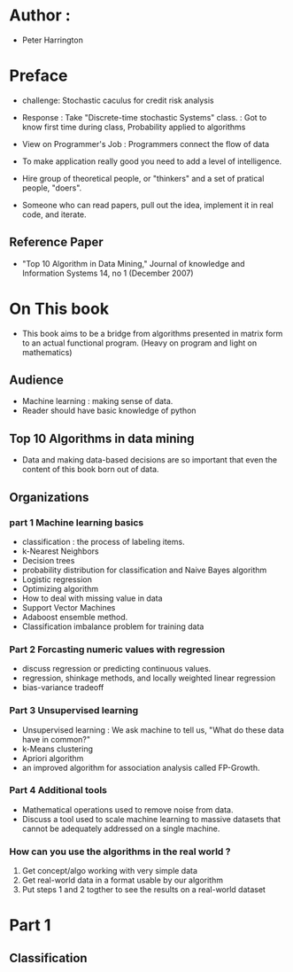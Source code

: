 # Author :
 - Peter Harrington
 
# Preface
  - challenge:   Stochastic caculus for credit risk analysis
  - Response :   Take "Discrete-time stochastic Systems" class. 
    : Got to know first time during class, Probability applied to algorithms
    
  - View on Programmer's Job 
    : Programmers connect the flow of data
  - To make application really good you need to add a level of intelligence. <Well-build product>
  
  - Hire group of theoretical people, or "thinkers" and a set of pratical people, "doers".
  - Someone who can read papers, pull out the idea, implement it in real code, and iterate. 
  
## Reference Paper
  - "Top 10 Algorithm in Data Mining," Journal of knowledge and Information Systems 14, no 1 (December 2007)
  
# On This book
  -  This book aims to be a bridge from algorithms presented in matrix form to an actual functional program. 
     (Heavy on program and light on mathematics)
## Audience
   - Machine learning : making sense of data.
   - Reader should have basic knowledge of python 

## Top 10 Algorithms in data mining 
   - Data and making data-based decisions are so important that even the content of this book born out of data.

## Organizations

### part 1 Machine learning basics 
  - classification  : the process of labeling items. 
  - k-Nearest Neighbors
  - Decision trees
  - probability distribution for classification and Naive Bayes algorithm
  - Logistic regression
  - Optimizing algorithm
  - How to deal with missing value in data
  - Support Vector Machines 
  - Adaboost ensemble method. 
  - Classification imbalance problem for training data 
  
### Part 2 Forcasting numeric values with regression 
  - discuss regression or predicting continuous values. 
  - regression, shinkage methods, and locally weighted linear regression
  - bias-variance tradeoff 

### Part 3 Unsupervised learning 
  - Unsupervised learning : We ask machine to tell us, "What do these data have in common?"
  - k-Means clustering
  - Apriori algorithm
  - an improved algorithm for association analysis called FP-Growth.
  
### Part 4 Additional tools
  - Mathematical operations used to remove noise from data. 
  - Discuss a tool used to scale machine learning to massive datasets that cannot be adequately addressed on a single machine. 

### How can you use the algorithms in the real world ?
  1. Get concept/algo working with very simple data
  2. Get real-world data in a format usable by our algorithm
  3. Put steps 1 and 2 togther to see the results on a real-world dataset 
  
  
# Part 1 
## Classification 
  

